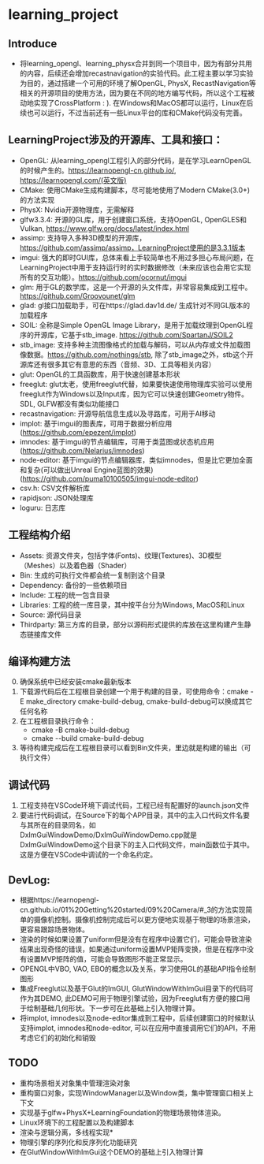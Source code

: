 # learning_project
 
 ## Introduce
 * 将learning_opengl、learning_physx合并到同一个项目中，因为有部分共用的内容，后续还会增加recastnavigation的实验代码。此工程主要以学习实验为目的，通过搭建一个可用的环境了解OpenGL, PhysX, RecastNavigation等相关的开源项目的使用方法，因为要在不同的地方编写代码，所以这个工程被动地实现了CrossPlatform : ). 在Windows和MacOS都可以运行，Linux在后续也可以运行，不过当前还有一些Linux平台的库和CMake代码没有完善。
 


 ## LearningProject涉及的开源库、工具和接口：
 - OpenGL: 从learning_opengl工程引入的部分代码，是在学习LearnOpenGL的时候产生的。https://learnopengl-cn.github.io/, https://learnopengl.com/(英文版)
 - CMake: 使用CMake生成构建脚本，尽可能地使用了Modern CMake(3.0+)的方法实现
 - PhysX: Nvidia开源物理库，无需解释
 - glfw3.3.4: 开源的GL库，用于创建窗口系统，支持OpenGL, OpenGLES和Vulkan, https://www.glfw.org/docs/latest/index.html
 - assimp: 支持导入多种3D模型的开源库， https://github.com/assimp/assimp，LearningProject使用的是3.3.1版本
 - imgui: 强大的即时GUI库，总体来看上手较简单也不用过多担心布局问题，在LearningProject中用于支持运行时的实时数据修改（未来应该也会用它实现所有的交互功能）。https://github.com/ocornut/imgui
 - glm: 用于GL的数学库，这是一个开源的头文件库，非常容易集成到工程中。https://github.com/Groovounet/glm
 - glad: gl接口加载助手，可在https://glad.dav1d.de/ 生成针对不同GL版本的加载程序
 - SOIL: 全称是Simple OpenGL Image Library，是用于加载纹理到OpenGL程序的开源库，它基于stb_image. https://github.com/SpartanJ/SOIL2
 - stb_image: 支持多种主流图像格式的加载与解码，可以从内存或文件加载图像数据。https://github.com/nothings/stb, 除了stb_image之外，stb这个开源库还有很多其它有意思的东西（音频、3D、工具等相关内容）
 - glut: OpenGL的工具函数库，用于快速创建基本形状
 - freeglut: glut太老，使用freeglut代替，如果要快速使用物理库实验可以使用freeglut作为Windows以及Input库，因为它可以快速创建Geometry物件。SDL, GLFW都没有类似功能接口
 - recastnavigation: 开源导航信息生成以及寻路库，可用于AI移动
 - implot: 基于imgui的图表库，可用于数据分析应用(https://github.com/epezent/implot)
 - imnodes: 基于imgui的节点编辑库，可用于类蓝图或状态机应用(https://github.com/Nelarius/imnodes)
 - node-editor: 基于imgui的节点编辑器库，类似imnodes，但是比它更加全面和复杂(可以做出Unreal Engine蓝图的效果)(https://github.com/puma10100505/imgui-node-editor)
 - csv.h: CSV文件解析库
 - rapidjson: JSON处理库
 - loguru: 日志库


## 工程结构介绍
- Assets: 资源文件夹，包括字体(Fonts)、纹理(Textures)、3D模型（Meshes）以及着色器（Shader）
- Bin: 生成的可执行文件都会统一复制到这个目录
- Dependency: 备份的一些依赖项目
- Include: 工程的统一包含目录
- Libraries: 工程的统一库目录，其中按平台分为Windows, MacOS和Linux
- Source: 源代码目录
- Thirdparty: 第三方库的目录，部分以源码形式提供的库放在这里构建产生静态链接库文件

## 编译构建方法
0. 确保系统中已经安装cmake最新版本
1. 下载源代码后在工程根目录创建一个用于构建的目录，可使用命令：cmake -E make_directory cmake-build-debug, cmake-build-debug可以换成其它任何名称
2. 在工程根目录执行命令：
    - cmake -B cmake-build-debug
    - cmake --build cmake-build-debug
3. 等待构建完成后在工程根目录可以看到Bin文件夹，里边就是构建的输出（可执行文件）

## 调试代码
1. 工程支持在VSCode环境下调试代码，工程已经有配置好的launch.json文件
2. 要进行代码调试，在Source下的每个APP目录，其中的主入口代码文件名要与其所在的目录同名，如DxImGuiWindowDemo/DxImGuiWindowDemo.cpp就是DxImGuiWindowDemo这个目录下的主入口代码文件，main函数位于其中。这是方便在VSCode中调试的一个命名约定。

## DevLog:
- 根据https://learnopengl-cn.github.io/01%20Getting%20started/09%20Camera/#_3的方法实现简单的摄像机控制。摄像机控制完成后可以更方便地实现基于物理的场景渲染，更容易跟踪场景物体。
- 渲染的时候如果设置了uniform但是没有在程序中设置它们，可能会导致渲染结果出现奇怪的错误，如果通过uniform设置MVP矩阵变换，但是在程序中没有设置MVP矩阵的值，可能会导致图形不能正常显示。
- OPENGL中VBO, VAO, EBO的概念以及关系，学习使用GL的基础API指令绘制图形
- 集成Freeglut以及基于Glut的ImGUI, GlutWindowWithImGui目录下的代码可作为其DEMO, 此DEMO可用于物理引擎试验，因为Freeglut有方便的接口用于绘制基础几何形状。下一步可在此基础上引入物理计算。
- 将implot, imnodes以及node-editor集成到工程中，后续创建窗口的时候默认支持implot, imnodes和node-editor, 可以在应用中直接调用它们的API，不用考虑它们的初始化和销毁

## TODO
* 重构场景相关对象集中管理渲染对象
* 重构窗口对象，实现WindowManager以及Window类，集中管理窗口相关上下文
* 实现基于glfw+PhysX+LearningFoundation的物理场景物体渲染。
* Linux环境下的工程配置以及构建脚本
* 渲染与逻辑分离，多线程实现*
* 物理引擎的序列化和反序列化功能研究
* 在GlutWindowWithImGui这个DEMO的基础上引入物理计算
